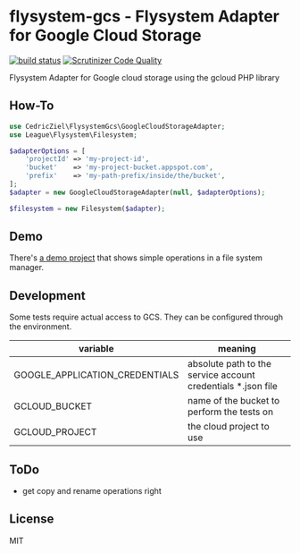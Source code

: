 # flysystem-gcs - Flysystem Adapter for Google Cloud Storage

[![build status](https://gitlab.com/cedricziel/flysystem-gcs/badges/master/build.svg)](https://gitlab.com/cedricziel/flysystem-gcs/commits/master) [![Scrutinizer Code Quality](https://scrutinizer-ci.com/g/cedricziel/flysystem-gcs/badges/quality-score.png?b=master)](https://scrutinizer-ci.com/g/cedricziel/flysystem-gcs/?branch=master)

Flysystem Adapter for Google cloud storage using the gcloud PHP library

## How-To

```php
use CedricZiel\FlysystemGcs\GoogleCloudStorageAdapter;
use League\Flysystem\Filesystem;

$adapterOptions = [
    'projectId' => 'my-project-id',
    'bucket'    => 'my-project-bucket.appspot.com',
    'prefix'    => 'my-path-prefix/inside/the/bucket',
];
$adapter = new GoogleCloudStorageAdapter(null, $adapterOptions);

$filesystem = new Filesystem($adapter);
```

## Demo

There's [a demo project](https://github.com/cedricziel/flysystem-gcs-demo) that shows simple operations in a file system manager.

## Development

Some tests require actual access to GCS. They can be configured through
the environment.

| variable | meaning |
|----------|---------|
| GOOGLE_APPLICATION_CREDENTIALS | absolute path to the service account credentials *.json file |
| GCLOUD_BUCKET | name of the bucket to perform the tests on |
| GCLOUD_PROJECT | the cloud project to use |

## ToDo

* get copy and rename operations right

## License

MIT
